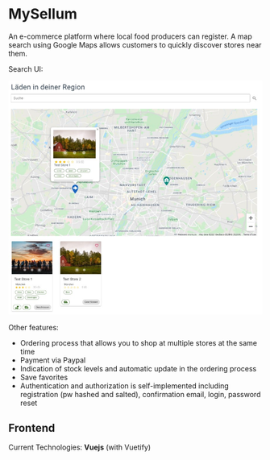 # MySellum

An e-commerce platform where local food producers can register. A map search using Google Maps allows customers to quickly discover stores near them.

Search UI:

![mysellum search ui](https://github.com/robker92/mysellum-frontend/blob/master/readme-search-ui.jpg)

Other features:
- Ordering process that allows you to shop at multiple stores at the same time
- Payment via Paypal
- Indication of stock levels and automatic update in the ordering process
- Save favorites
- Authentication and authorization is self-implemented including registration (pw hashed and salted), confirmation email, login, password reset


## Frontend
Current Technologies: **Vuejs** (with Vuetify)
